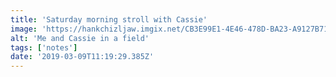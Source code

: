 ```yaml
---
title: 'Saturday morning stroll with Cassie'
image: 'https://hankchizljaw.imgix.net/CB3E99E1-4E46-478D-BA23-A9127B715FF5.jpeg?auto=format&q=60'
alt: 'Me and Cassie in a field'
tags: ['notes'] 
date: '2019-03-09T11:19:29.385Z'
---
```

